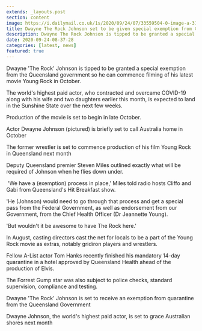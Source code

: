 ```yaml
---
extends: _layouts.post
section: content
image: https://i.dailymail.co.uk/1s/2020/09/24/07/33559504-0-image-a-31_1600927535662.jpg 
title: Dwayne The Rock Johnson set to be given special exemption from COVID-19 hotel quarantine 
description: Dwayne The Rock Johnson is tipped to be granted a special exemption from the Queensland government so he can commence filming of his latest movie Young Rock in October. 
date: 2020-09-24-08-37-28 
categories: [latest, news] 
featured: true 
--- 
```

Dwayne 'The Rock' Johnson is tipped to be granted a special exemption from the Queensland government so he can commence filming of his latest movie Young Rock in October.

The world's highest paid actor, who contracted and overcame COVID-19 along with his wife and two daughters earlier this month, is expected to land in the Sunshine State over the next few weeks.

Production of the movie is set to begin in late October.

Actor Dwayne Johnson (pictured) is briefly set to call Australia home in October

The former wrestler is set to commence production of his film Young Rock in Queensland next month

Deputy Queensland premier Steven Miles outlined exactly what will be required of Johnson when he flies down under.

 'We have a (exemption) process in place,' Miles told radio hosts Cliffo and Gabi from Queensland's Hit Breakfast show.

'He (Johnson) would need to go through that process and get a special pass from the Federal Government, as well as endorsement from our Government, from the Chief Health Officer (Dr Jeannette Young). 

'But wouldn't it be awesome to have The Rock here.'  

In August, casting directors cast the net for locals to be a part of the Young Rock movie as extras, notably gridiron players and wrestlers.

Fellow A-List actor Tom Hanks recently finished his mandatory 14-day quarantine in a hotel approved by Queensland Health ahead of the production of Elvis.

The Forrest Gump star was also subject to police checks, standard supervision, compliance and testing. 

Dwayne 'The Rock' Johnson is set to receive an exemption from quarantine from the Queensland Government

Dwayne Johnson, the world's highest paid actor, is set to grace Australian shores next month

